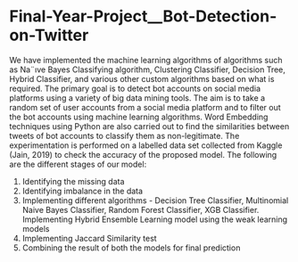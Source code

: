 # Final-Year-Project__Bot-Detection-on-Twitter
We have implemented the machine learning algorithms of algorithms such as Na¨ıve
Bayes Classifying algorithm, Clustering Classifier, Decision Tree, Hybrid Classifier, and
various other custom algorithms based on what is required. The primary goal is to detect
bot accounts on social media platforms using a variety of big data mining tools. The
aim is to take a random set of user accounts from a social media platform and to filter
out the bot accounts using machine learning algorithms. Word Embedding techniques
using Python are also carried out to find the similarities between tweets of bot accounts
to classify them as non-legitimate. The experimentation is performed on a labelled data
set collected from Kaggle (Jain, 2019) to check the accuracy of the proposed model.
The following are the different stages of our model:
1. Identifying the missing data
2. Identifying imbalance in the data
3. Implementing different algorithms - Decision Tree Classifier, Multinomial Naive
Bayes Classifier, Random Forest Classifier, XGB Classifier. Implementing Hybrid
Ensemble Learning model using the weak learning models
4. Implementing Jaccard Similarity test
5. Combining the result of both the models for final prediction
